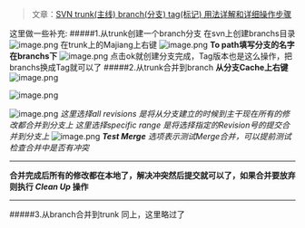 >文章：[SVN trunk(主线) branch(分支) tag(标记) 用法详解和详细操作步骤](http://blog.csdn.net/vbirdbest/article/details/51122637)

这里做一些补充:
#####1.从trunk创建一个branch分支
在svn上创建branchs目录
![image.png](http://upload-images.jianshu.io/upload_images/1095643-54041b4316358c6a.png?imageMogr2/auto-orient/strip%7CimageView2/2/w/1240)
在trunk上的Majiang上右键
![image.png](http://upload-images.jianshu.io/upload_images/1095643-db5f9008e1c6dea7.png?imageMogr2/auto-orient/strip%7CimageView2/2/w/1240)
**To path填写分支的名字在branchs下**
![image.png](http://upload-images.jianshu.io/upload_images/1095643-04c551778ab30a74.png?imageMogr2/auto-orient/strip%7CimageView2/2/w/1240)
点击ok就创建分支完成，Tag版本也是这么操作，把branchs换成Tag就可以了
#####2.从trunk合并到branch
**从分支Cache上右键**
![image.png](http://upload-images.jianshu.io/upload_images/1095643-a9781a60f3b4bfb1.png?imageMogr2/auto-orient/strip%7CimageView2/2/w/1240)

![image.png](http://upload-images.jianshu.io/upload_images/1095643-268788118fb4c7df.png?imageMogr2/auto-orient/strip%7CimageView2/2/w/1240)

![image.png](http://upload-images.jianshu.io/upload_images/1095643-ed796045925cc388.png?imageMogr2/auto-orient/strip%7CimageView2/2/w/1240)
*这里选择all revisions 是将从分支建立的时候到主干现在所有的修改都合并到分支上*
*这里选择specific range 是将选择指定的Revision号的提交合并到分支上*
![image.png](http://upload-images.jianshu.io/upload_images/1095643-a3d6d96e628c2f28.png?imageMogr2/auto-orient/strip%7CimageView2/2/w/1240)
***Test Merge** 选项表示测试Merge合并，可以提前测试检查合并中是否有冲突*
****
**合并完成后所有的修改都在本地了，解决冲突然后提交就可以了，如果合并要放弃则执行 ***Clean Up*** 操作**
****
#####3.从branch合并到trunk
同上，这里略过了
